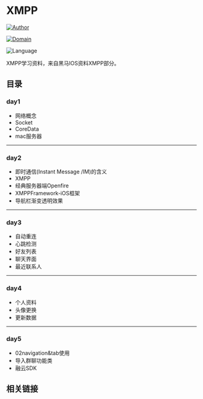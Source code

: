 # XMPP

[![Author](https://img.shields.io/badge/Author-Jifengzhiyu-yellow.svg "Author:Jifengzhiyu")](https://github.com/jifengzhiyu "Author")

[![Domain](https://camo.githubusercontent.com/e23589a9defbfab129665df5f3b69547c56292a600f3dd1c67f04a82397951a5/68747470733a2f2f696d672e736869656c64732e696f2f62616467652f446f6d61696e2d494f532d627269676874677265656e2e737667)](https://camo.githubusercontent.com/e23589a9defbfab129665df5f3b69547c56292a600f3dd1c67f04a82397951a5/68747470733a2f2f696d672e736869656c64732e696f2f62616467652f446f6d61696e2d494f532d627269676874677265656e2e737667)

![Language](https://img.shields.io/badge/Language-ObjectiveC-blueviolet.svg "Language:ObjectiveC")

XMPP学习资料，来自黑马IOS资料XMPP部分。

## 目录

### day1

- 网络概念
- Socket
- CoreData
- mac服务器

----

### day2

- 即时通信(Instant Message /IM)的含义
- XMPP
- 经典服务器端Openfire
- XMPPFramework-iOS框架
- 导航栏渐变透明效果

---

### day3

- 自动重连
- 心跳检测
- 好友列表
- 聊天界面
- 最近联系人

---

### day4

- 个人资料
- 头像更换
- 更新数据

---

### day5

- 02navigation&tab使用
- 导入群聊功能类
- 融云SDK











## 相关链接
